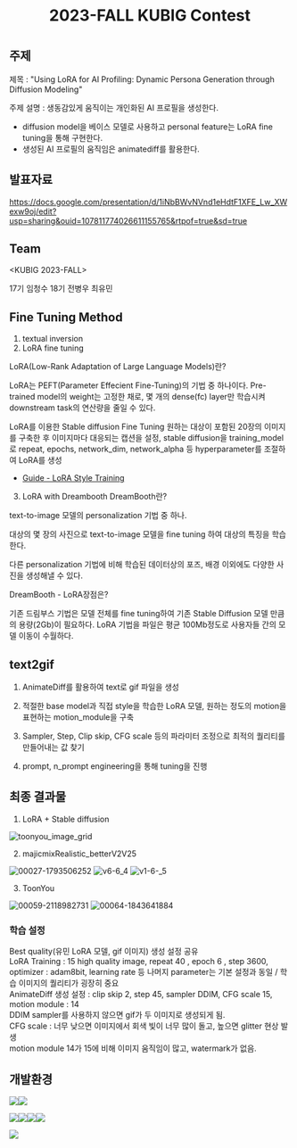 
<h1 align="center"> 
2023-FALL KUBIG Contest
<h1/>

## 주제

제목 : "Using LoRA for AI Profiling: Dynamic Persona Generation through Diffusion Modeling"

주제 설명 : 생동감있게 움직이는 개인화된 AI 프로필을 생성한다.
- diffusion model을 베이스 모델로 사용하고 personal feature는 LoRA fine tuning을 통해 구현한다. 
- 생성된 AI 프로필의 움직임은 animatediff를 활용한다.

## 발표자료

https://docs.google.com/presentation/d/1iNbBWvNVnd1eHdtF1XFE_Lw_XWexw9oj/edit?usp=sharing&ouid=107811774026611155765&rtpof=true&sd=true



## Team

<KUBIG 2023-FALL> 

17기 임청수 18기 전병우 최유민

## Fine Tuning Method

1. textual inversion
2. LoRA fine tuning
   
LoRA(Low-Rank Adaptation of Large Language Models)란?

LoRA는 PEFT(Parameter Effecient Fine-Tuning)의 기법 중 하나이다. Pre-trained model의 weight는 고정한 채로, 몇 개의 dense(fc) layer만 학습시켜 downstream task의 연산량을 줄일 수 있다. 

LoRA를 이용한 Stable diffusion Fine Tuning
원하는 대상이 포함된 20장의 이미지를 구축한 후 이미지마다 대응되는 캡션을 설정, stable diffusion을 training_model로 repeat, epochs, network_dim, network_alpha 등 hyperparameter를 조절하여 LoRA를 생성

- [Guide - LoRA Style Training](https://civitai.com/questions/158/guide-lora-style-training)


3. LoRA with Dreambooth
DreamBooth란?

text-to-image 모델의 personalization 기법 중 하나.

대상의 몇 장의 사진으로 text-to-image 모델을 fine tuning 하여 대상의 특징을 학습한다.

다른 personalization 기법에 비해 학습된 데이터상의 포즈, 배경 이외에도 다양한 사진을 생성해낼 수 있다.

DreamBooth - LoRA장점은? 

기존 드림부스 기법은 모델 전체를 fine tuning하여 기존 Stable Diffusion 모델 만큼의 용량(2Gb)이 필요하다. LoRA 기법을 파일은 평균 100Mb정도로 사용자들 간의 모델 이동이 수월하다.

## text2gif

1. AnimateDiff를 활용하여 text로 gif 파일을 생성
   
2. 적절한 base model과 직접 style을 학습한 LoRA 모델, 원하는 정도의 motion을 표현하는 motion_module을 구축

3. Sampler, Step, Clip skip, CFG scale 등의 파라미터 조정으로 최적의 퀄리티를 만들어내는 값 찾기
   
4. prompt, n_prompt engineering을 통해 tuning을 진행


## 최종 결과물

1. LoRA + Stable diffusion
   
![toonyou_image_grid](https://github.com/KU-BIG/KUBIG_2023_FALL/assets/95427125/be71c0f0-f7ab-4c86-835e-11b39e49139f)


2. majicmixRealistic_betterV2V25

![00027-1793506252](https://github.com/KU-BIG/KUBIG_2023_FALL/assets/95427125/ccd3ca00-c008-4974-bebd-6f399b79bf29)
![v6-6_4](https://github.com/KU-BIG/KUBIG_2023_FALL/assets/95427125/da709963-0614-4404-b598-5d06bf03be83)
![v1-6-_5](https://github.com/KU-BIG/KUBIG_2023_FALL/assets/95427125/97b05ab3-00f5-4c78-af03-a0df6a68255b)

3. ToonYou

![00059-2118982731](https://github.com/KU-BIG/KUBIG_2023_FALL/assets/95427125/e0362c22-2c32-4888-9729-3a267e242c66)
![00064-1843641884](https://github.com/KU-BIG/KUBIG_2023_FALL/assets/95427125/2266bb23-5a1a-4e61-8d3a-8f551de6b8ba)


### 학습 설정
Best quality(유민 LoRA 모델, gif 이미지) 생성 설정 공유  
LoRA Training : 15 high quality image, repeat 40 , epoch 6 , step 3600, optimizer : adam8bit, learning rate 등 나머지 parameter는 기본 설정과 동일 / 학습 이미지의 퀄리티가 굉장히 중요  
AnimateDiff 생성 설정 : clip skip 2, step 45, sampler DDIM, CFG scale 15, motion module : 14  
DDIM sampler를 사용하지 않으면 gif가 두 이미지로 생성되게 됨.  
CFG scale : 너무 낮으면 이미지에서 회색 빛이 너무 많이 돌고, 높으면 glitter 현상 발생  
motion module 14가 15에 비해 이미지 움직임이 많고, watermark가 없음.  

## 개발환경
<img src="https://img.shields.io/badge/Google Colab-F9AB00?style=for-the-badge&logo=Google Colab&logoColor=white"><img src="https://img.shields.io/badge/Visual Studio Code-007ACC?style=for-the-badge&logo=Visual Studio Code&logoColor=white">

<img src="https://img.shields.io/badge/Gradio-FF4B4B?style=for-the-badge&logo=Streamlit&logoColor=white"><img src="https://img.shields.io/badge/Python-3776AB?style=for-the-badge&logo=Python&logoColor=white"><img src="https://img.shields.io/badge/Jupyter-F37626?style=for-the-badge&logo=Jupyter&logoColor=white"><img src="https://img.shields.io/badge/PyTorch-EE4C2C?style=for-the-badge&logo=PyTorch&logoColor=white">

<img src="https://img.shields.io/badge/Git-F05032?style=for-the-badge&logo=Git&logoColor=white">


  
  

